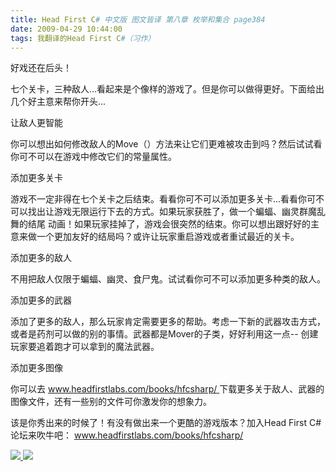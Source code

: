 ```yaml
---
title: Head First C# 中文版 图文皆译 第八章 枚举和集合 page384
date: 2009-04-29 10:44:00
tags: 我翻译的Head First C#（习作）
---
```

好戏还在后头！

  

七个关卡，三种敌人...看起来是个像样的游戏了。但是你可以做得更好。下面给出几个好主意来帮你开头...

  

让敌人更智能

  

你可以想出如何修改敌人的Move（）方法来让它们更难被攻击到吗？然后试试看你可不可以在游戏中修改它们的常量属性。

  

添加更多关卡

  

游戏不一定非得在七个关卡之后结束。看看你可不可以添加更多关卡...看看你可不可以找出让游戏无限运行下去的方式。如果玩家获胜了，做一个蝙蝠、幽灵群魔乱舞的结尾
动画！如果玩家挂掉了，游戏会很突然的结束。你可以想出跟好好的主意来做一个更加友好的结局吗？或许让玩家重启游戏或者重试最近的关卡。

添加更多的敌人

  

不用把敌人仅限于蝙蝠、幽灵、食尸鬼。试试看你可不可以添加更多种类的敌人。

  

添加更多的武器

  

添加了更多的敌人，那么玩家肯定需要更多的帮助。考虑一下新的武器攻击方式，或者是药剂可以做的别的事情。武器都是Mover的子类，好好利用这一点--
创建玩家要追着跑才可以拿到的魔法武器。

  

添加更多图像

  

你可以去  [ www.headfirstlabs.com/books/hfcsharp/
](http://www.headfirstlabs.com/books/hfcsharp/)
下载更多关于敌人、武器的图像文件，还有一些别的文件可你激发你的想象力。

  

该是你秀出来的时候了！有没有做出来一个更酷的游戏版本？加入Head First C#论坛来吹牛吧：  [
www.headfirstlabs.com/books/hfcsharp/
](http://www.headfirstlabs.com/books/hfcsharp/)



[ ![](https://profile.csdnimg.cn/5/2/5/3_cuipengfei1)
![](https://g.csdnimg.cn/static/user-reg-year/1x/11.png)
](https://blog.csdn.net/cuipengfei1)





